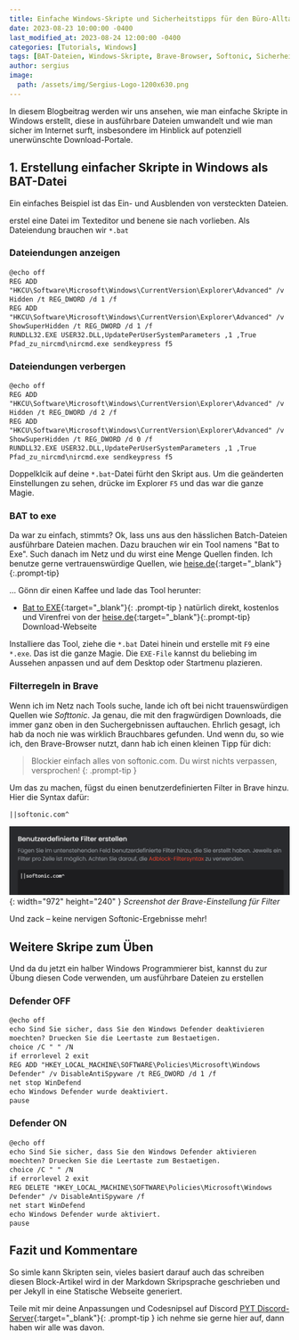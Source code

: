 ```yaml
---
title: Einfache Windows-Skripte und Sicherheitstipps für den Büro-Alltag
date: 2023-08-23 10:00:00 -0400
last_modified_at: 2023-08-24 12:00:00 -0400
categories: [Tutorials, Windows]
tags: [BAT-Dateien, Windows-Skripte, Brave-Browser, Softonic, Sicherheit, Datenschutz, "Bat to EXE"]
author: sergius
image:
  path: /assets/img/Sergius-Logo-1200x630.png
---
```


In diesem Blogbeitrag werden wir uns ansehen, wie man einfache Skripte in Windows erstellt, diese in ausführbare Dateien umwandelt und wie man sicher im Internet surft, insbesondere im Hinblick auf potenziell unerwünschte Download-Portale.

## 1. Erstellung einfacher Skripte in Windows als BAT-Datei

Ein einfaches Beispiel ist das Ein- und Ausblenden von versteckten Dateien.

erstel eine Datei im Texteditor und benene sie nach vorlieben. Als Dateiendung brauchen wir ``*.bat``

### Dateiendungen anzeigen

```batch
@echo off
REG ADD "HKCU\Software\Microsoft\Windows\CurrentVersion\Explorer\Advanced" /v Hidden /t REG_DWORD /d 1 /f
REG ADD "HKCU\Software\Microsoft\Windows\CurrentVersion\Explorer\Advanced" /v ShowSuperHidden /t REG_DWORD /d 1 /f
RUNDLL32.EXE USER32.DLL,UpdatePerUserSystemParameters ,1 ,True
Pfad_zu_nircmd\nircmd.exe sendkeypress f5
```

### Dateiendungen verbergen

```batch
@echo off
REG ADD "HKCU\Software\Microsoft\Windows\CurrentVersion\Explorer\Advanced" /v Hidden /t REG_DWORD /d 2 /f
REG ADD "HKCU\Software\Microsoft\Windows\CurrentVersion\Explorer\Advanced" /v ShowSuperHidden /t REG_DWORD /d 0 /f
RUNDLL32.EXE USER32.DLL,UpdatePerUserSystemParameters ,1 ,True
Pfad_zu_nircmd\nircmd.exe sendkeypress f5
```

Doppelklcik auf deine `*.bat`-Datei fürht den Skript aus. Um die geänderten Einstellungen zu sehen, drücke im Explorer `F5` und das war die ganze Magie.

### BAT to exe

Da war zu einfach, stimmts? Ok, lass uns aus den hässlichen Batch-Dateien ausführbare Dateien machen. Dazu brauchen wir ein Tool namens "Bat to Exe". Such danach im Netz und du wirst eine Menge Quellen finden. Ich benutze gerne vertrauenswürdige Quellen, wie [heise.de](https://www.heise.de/download/){:target="_blank"}{:.prompt-tip}

... Gönn dir einen Kaffee und lade das Tool herunter:

- [Bat to EXE](https://www.heise.de/download/product/quick-batch-file-compiler-69417/download/danke?id=da8772aa-2147-4281-bfb8-fe63d4ec5c17){:target="_blank"}{: .prompt-tip } natürlich direkt, kostenlos und Virenfrei von der [heise.de](https://www.heise.de/download/){:target="_blank"}{:.prompt-tip} Download-Webseite

Installiere das Tool, ziehe die `*.bat` Datei hinein und erstelle mit `F9` eine `*.exe`. Das ist die ganze Magie. Die `EXE-File` kannst du beliebing im Aussehen anpassen und auf dem Desktop oder Startmenu plazieren.

### Filterregeln in Brave

Wenn ich im Netz nach Tools suche, lande ich oft bei nicht trauenswürdigen Quellen wie *Softtonic*. Ja genau, die mit den fragwürdigen Downloads, die immer ganz oben in den Suchergebnissen auftauchen. Ehrlich gesagt, ich hab da noch nie was wirklich Brauchbares gefunden. Und wenn du, so wie ich, den Brave-Browser nutzt, dann hab ich einen kleinen Tipp für dich:

> Blockier einfach alles von softonic.com. Du wirst nichts verpassen, versprochen!
{: .prompt-tip }

Um das zu machen, fügst du einen benutzerdefinierten Filter in Brave hinzu. Hier die Syntax dafür:

```batch
||softonic.com^
```

![Desktop View](/assets/img/blogpost-230824/brave-filter.png){: width="972" height="240" }
_Screenshot der Brave-Einstellung für Filter_

Und zack – keine nervigen Softonic-Ergebnisse mehr!

## Weitere Skripe zum Üben

Und da du jetzt ein halber Windows Programmierer bist, kannst du zur Übung diesen Code verwenden, um ausführbare Dateien zu erstellen

### Defender OFF

```batch
@echo off
echo Sind Sie sicher, dass Sie den Windows Defender deaktivieren moechten? Druecken Sie die Leertaste zum Bestaetigen.
choice /C " " /N
if errorlevel 2 exit
REG ADD "HKEY_LOCAL_MACHINE\SOFTWARE\Policies\Microsoft\Windows Defender" /v DisableAntiSpyware /t REG_DWORD /d 1 /f
net stop WinDefend
echo Windows Defender wurde deaktiviert.
pause
```

### Defender ON

```batch
@echo off
echo Sind Sie sicher, dass Sie den Windows Defender aktivieren moechten? Druecken Sie die Leertaste zum Bestaetigen.
choice /C " " /N
if errorlevel 2 exit
REG DELETE "HKEY_LOCAL_MACHINE\SOFTWARE\Policies\Microsoft\Windows Defender" /v DisableAntiSpyware /f
net start WinDefend
echo Windows Defender wurde aktiviert.
pause
```

## Fazit und Kommentare

So simle kann Skripten sein, vieles basiert darauf auch das schreiben diesen Block-Artikel wird in der Markdown Skripsprache geschrieben und per Jekyll in eine Statische Webseite generiert.

Teile mit mir deine Anpassungen und Codesnipsel auf Discord [PYT Discord-Server](https://discord.gg/WxaJcnuXAh){:target="_blank"}{: .prompt-tip } ich nehme sie gerne hier auf, dann haben wir alle was davon.
